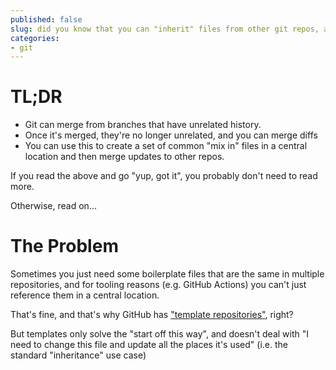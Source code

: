 ```yaml
---
published: false
slug: did you know that you can "inherit" files from other git repos, and keep them up to date?  Here's how.
categories:
- git
---
```


# TL;DR

* Git can merge from branches that have unrelated history.  
* Once it's merged, they're no longer unrelated, and you can merge diffs
* You can use this to create a set of common "mix in" files in a central location and then merge updates to other repos.

If you read the above and go "yup, got it", you probably don't need to read more.

Otherwise, read on...

# The Problem

Sometimes you just need some boilerplate files that are the same in multiple repositories, and for tooling reasons (e.g. GitHub Actions) you can't just reference them in a central location.

That's fine, and that's why GitHub has ["template repositories"](https://docs.github.com/en/repositories/creating-and-managing-repositories/creating-a-template-repository), right?

But templates only solve the "start off this way", and doesn't deal with "I need to change this file and update all the places it's used" (i.e. the standard "inheritance" use case)
